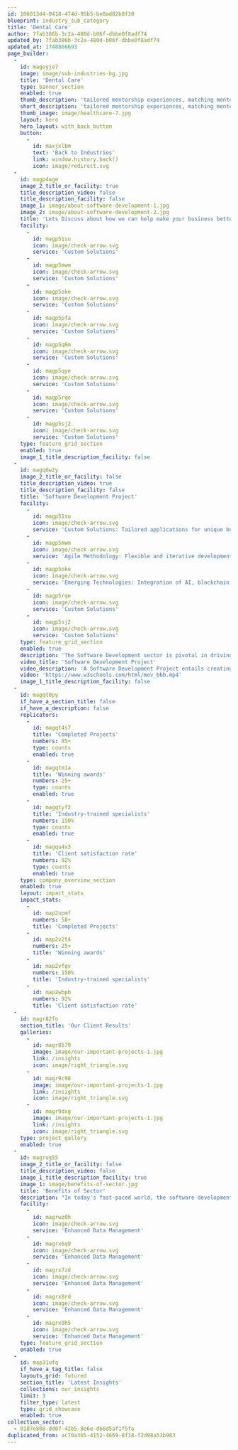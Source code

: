 ```yaml
---
id: 106013d4-0418-474d-95b5-be8ad02b8f30
blueprint: industry_sub_category
title: 'Dental Care'
author: 7fab386b-3c2a-480d-b06f-dbbe0f8adf74
updated_by: 7fab386b-3c2a-480d-b06f-dbbe0f8adf74
updated_at: 1748866693
page_builder:
  -
    id: magoyjo7
    image: image/sub-industries-bg.jpg
    title: 'Dental Care'
    type: banner_section
    enabled: true
    thumb_description: 'tailored mentorship experiences, matching mentees with mentors who align with their goals and interests. Our tools and resources support effective communication and goal-setting, ensuring a meaningful mentoring journey. Join our community to unlock new opportunities and achieve your aspirations.'
    short_description: 'tailored mentorship experiences, matching mentees with mentors who align with their goals and interests. Our tools and resources support effective communication and goal-setting, ensuring a meaningful mentoring journey. Join our community to unlock new opportunities and achieve your aspirations.'
    thumb_image: image/healthcare-7.jpg
    layout: hero
    hero_layout: with_back_button
    button:
      -
        id: maxjxlbm
        text: 'Back to Industries'
        link: window.history.back()
        icon: image/redirect.svg
  -
    id: magp4age
    image_2_title_or_facility: true
    title_description_video: false
    title_description_facility: false
    image_1: image/about-software-development-1.jpg
    image_2: image/about-software-development-2.jpg
    title: 'Lets Discuss about how we can help make your business better'
    facility:
      -
        id: magp51su
        icon: image/check-arrow.svg
        service: 'Custom Solutions'
      -
        id: magp5mwm
        icon: image/check-arrow.svg
        service: 'Custom Solutions'
      -
        id: magp5oke
        icon: image/check-arrow.svg
        service: 'Custom Solutions'
      -
        id: magp5pfa
        icon: image/check-arrow.svg
        service: 'Custom Solutions'
      -
        id: magp5q6m
        icon: image/check-arrow.svg
        service: 'Custom Solutions'
      -
        id: magp5qye
        icon: image/check-arrow.svg
        service: 'Custom Solutions'
      -
        id: magp5rqe
        icon: image/check-arrow.svg
        service: 'Custom Solutions'
      -
        id: magp5sj2
        icon: image/check-arrow.svg
        service: 'Custom Solutions'
    type: feature_grid_section
    enabled: true
    image_1_title_description_facility: false
  -
    id: magq6w2y
    image_2_title_or_facility: false
    title_description_video: true
    title_description_facility: false
    title: 'Software Development Project'
    facility:
      -
        id: magp51su
        icon: image/check-arrow.svg
        service: 'Custom Solutions: Tailored applications for unique business requirements.'
      -
        id: magp5mwm
        icon: image/check-arrow.svg
        service: 'Agile Methodology: Flexible and iterative development process.'
      -
        id: magp5oke
        icon: image/check-arrow.svg
        service: 'Emerging Technologies: Integration of AI, blockchain, and IoT.'
      -
        id: magp5rqe
        icon: image/check-arrow.svg
        service: 'Custom Solutions'
      -
        id: magp5sj2
        icon: image/check-arrow.svg
        service: 'Custom Solutions'
    type: feature_grid_section
    enabled: true
    description: 'The Software Development sector is pivotal in driving technological innovation across industries. It involves creating custom software solutions tailored to specific business needs, enhancing efficiency, and fostering growth. Key elements include agile development, user-centric design, security, and scalability. The sector also integrates emerging technologies like AI and IoT, ensuring that software remains cutting-edge and adaptable. With a focus on continuous integration and cross-platform compatibility, software development ensures that businesses can quickly respond to changing market demands. Ongoing maintenance and support further ensure that software solutions remain reliable and aligned with evolving business goals.'
    video_title: 'Software Development Project'
    video_description: 'A Software Development Project entails creating customized software solutions tailored to specific business requirements. It involves several phases: defining project goals, gathering and analyzing requirements, designing and developing the software, and thorough testing to ensure functionality and performance. The project follows methodologies like Agile or Waterfall, depending on the needs and complexity. Effective project management is crucial for meeting deadlines, staying within budget, and ensuring quality. After deployment, ongoing support and maintenance are provided to address any issues, implement updates. The objective is to deliver a robust, user-friendly application that enhances operational efficiency and supports business growth.'
    video: 'https://www.w3schools.com/html/mov_bbb.mp4'
    image_1_title_description_facility: false
  -
    id: magqt0py
    if_have_a_section_title: false
    if_have_a_description: false
    replicators:
      -
        id: magqt4s7
        title: 'Completed Projects'
        numbers: 85+
        type: counts
        enabled: true
      -
        id: magqtm1a
        title: 'Winning awards'
        numbers: 25+
        type: counts
        enabled: true
      -
        id: magqtyf2
        title: 'Industry-trained specialists'
        numbers: 150%
        type: counts
        enabled: true
      -
        id: magqu4x3
        title: 'Client satisfaction rate'
        numbers: 92%
        type: counts
        enabled: true
    type: company_overview_section
    enabled: true
    layout: impact_stats
    impact_stats:
      -
        id: map2upmf
        numbers: 58+
        title: 'Completed Projects'
      -
        id: map2v2t4
        numbers: 25+
        title: 'Winning awards'
      -
        id: map2vfgv
        numbers: 150%
        title: 'Industry-trained specialists'
      -
        id: map2wbpb
        numbers: 92%
        title: 'Client satisfaction rate'
  -
    id: magr82fo
    section_title: 'Our Client Results'
    galleries:
      -
        id: magr8579
        image: image/our-important-projects-1.jpg
        link: /insights
        icon: image/right_triangle.svg
      -
        id: magr9c98
        image: image/our-important-projects-1.jpg
        link: /insights
        icon: image/right_triangle.svg
      -
        id: magr9dxg
        image: image/our-important-projects-1.jpg
        link: /insights
        icon: image/right_triangle.svg
    type: project_gallery
    enabled: true
  -
    id: magrug55
    image_2_title_or_facility: false
    title_description_video: false
    image_1_title_description_facility: true
    image_1: image/benefits-of-sector.jpg
    title: 'Benefits of Sector'
    description: "In today's fast-paced world, the software development sector can greatly benefit from tailored software development solutions that enhance efficiency, streamline operations, and improve customer experiences. Our specialized software development services are designed to meet the unique challenges of this sector."
    facility:
      -
        id: magrwz0h
        icon: image/check-arrow.svg
        service: 'Enhanced Data Management'
      -
        id: magrx6q9
        icon: image/check-arrow.svg
        service: 'Enhanced Data Management'
      -
        id: magrx7zd
        icon: image/check-arrow.svg
        service: 'Enhanced Data Management'
      -
        id: magrx8rd
        icon: image/check-arrow.svg
        service: 'Enhanced Data Management'
      -
        id: magrx9h5
        icon: image/check-arrow.svg
        service: 'Enhanced Data Management'
    type: feature_grid_section
    enabled: true
  -
    id: map31ufq
    if_have_a_tag_title: false
    layouts_grid: futured
    section_title: 'Latest Insights'
    collections: our_insights
    limit: 3
    filter_type: latest
    type: grid_showcase
    enabled: true
collection_sector:
  - 0187e808-dd07-42b5-8e6e-d66d5af1f5fa
duplicated_from: ac70a3b5-4152-4669-8f18-f2d98a51b983
---
```

